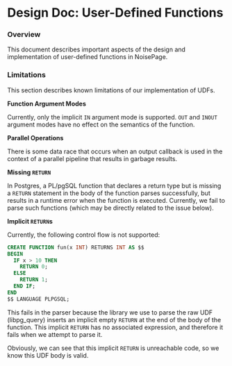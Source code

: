 # Design Doc: User-Defined Functions

### Overview

This document describes important aspects of the design and implementation of user-defined functions in NoisePage.

### Limitations

This section describes known limitations of our implementation of UDFs.

**Function Argument Modes**

Currently, only the implicit `IN` argument mode is supported. `OUT` and `INOUT` argument modes have no effect on the semantics of the function.

**Parallel Operations**

There is some data race that occurs when an output callback is used in the context of a parallel pipeline that results in garbage results.

**Missing `RETURN`**

In Postgres, a PL/pgSQL function that declares a return type but is missing a `RETURN` statement in the body of the function parses successfully, but results in a runtime error when the function is executed. Currently, we fail to parse such functions (which may be directly related to the issue below).

**Implicit `RETURN`s**

Currently, the following control flow is not supported:

```sql
CREATE FUNCTION fun(x INT) RETURNS INT AS $$
BEGIN
  IF x > 10 THEN
    RETURN 0;
  ELSE
    RETURN 1;
  END IF;
END
$$ LANGUAGE PLPGSQL;
```

This fails in the parser because the library we use to parse the raw UDF (libpg_query) inserts an implicit empty `RETURN` at the end of the body of the function. This implicit `RETURN` has no associated expression, and therefore it fails when we attempt to parse it.

Obviously, we can see that this implicit `RETURN` is unreachable code, so we know this UDF body is valid.

